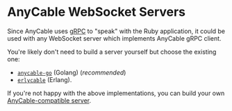 # AnyCable WebSocket Servers

Since AnyCable uses [gRPC](https://grpc.io) to "speak" with the Ruby application,
it could be used with any WebSocket server which implements AnyCable gRPC client.

You're likely don't need to build a server yourself but choose the existing one:
- [`anycable-go`](./anycable_go.md) (Golang) (_recommended_)
- [`erlycable`](https://github.com/anycable/erlycable) (Erlang).

If you're not happy with the above implementations, you can build your own [AnyCable-compatible server](./how_to_anycable_server.md).
